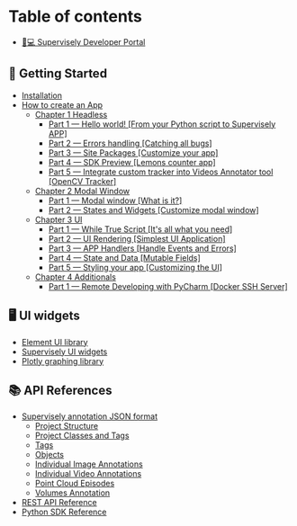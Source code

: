 # Table of contents

* [👨💻 Supervisely Developer Portal](README.md)

## 🎉 Getting Started

* [Installation](getting-started/installation.md)
* [How to create an App](getting-started/how-to-create-an-app/README.md)
  * [Chapter 1 Headless](getting-started/how-to-create-an-app/chapter-1-headless/README.md)
    * [Part 1 — Hello world! \[From your Python script to Supervisely APP\]](getting-started/how-to-create-an-app/chapter-1-headless/part-1-hello-world-from-your-python-script-to-supervisely-app.md)
    * [Part 2 — Errors handling \[Catching all bugs\]](getting-started/how-to-create-an-app/chapter-1-headless/part-2-errors-handling-catching-all-bugs.md)
    * [Part 3 — Site Packages \[Customize your app\]](getting-started/how-to-create-an-app/chapter-1-headless/part-3-site-packages-customize-your-app.md)
    * [Part 4 — SDK Preview \[Lemons counter app\]](getting-started/how-to-create-an-app/chapter-1-headless/part-4-sdk-preview-lemons-counter-app.md)
    * [Part 5 — Integrate custom tracker into Videos Annotator tool \[OpenCV Tracker\]](getting-started/how-to-create-an-app/chapter-1-headless/part-5-integrate-custom-tracker-into-videos-annotator-tool-opencv-tracker.md)
  * [Chapter 2 Modal Window](getting-started/how-to-create-an-app/chapter-2-modal-window/README.md)
    * [Part 1 — Modal window \[What is it?\]](getting-started/how-to-create-an-app/chapter-2-modal-window/part-1-modal-window-what-is-it.md)
    * [Part 2 — States and Widgets \[Customize modal window\]](getting-started/how-to-create-an-app/chapter-2-modal-window/part-2-states-and-widgets-customize-modal-window.md)
  * [Chapter 3 UI](getting-started/how-to-create-an-app/chapter-3-ui/README.md)
    * [Part 1 — While True Script \[It's all what you need\]](getting-started/how-to-create-an-app/chapter-3-ui/part-1-while-true-script-its-all-what-you-need.md)
    * [Part 2 — UI Rendering \[Simplest UI Application\]](getting-started/how-to-create-an-app/chapter-3-ui/part-2-ui-rendering-simplest-ui-application.md)
    * [Part 3 — APP Handlers \[Handle Events and Errors\]](getting-started/how-to-create-an-app/chapter-3-ui/part-3-app-handlers-handle-events-and-errors.md)
    * [Part 4 — State and Data \[Mutable Fields\]](getting-started/how-to-create-an-app/chapter-3-ui/part-4-state-and-data-mutable-fields.md)
    * [Part 5 — Styling your app \[Customizing the UI\]](getting-started/how-to-create-an-app/chapter-3-ui/part-5-styling-your-app-customizing-the-ui.md)
  * [Chapter 4 Additionals](getting-started/how-to-create-an-app/chapter-4-additionals/README.md)
    * [Part 1 — Remote Developing with PyCharm \[Docker SSH Server\]](getting-started/how-to-create-an-app/chapter-4-additionals/part-1-remote-developing-with-pycharm-docker-ssh-server.md)

## 🖥 UI widgets

* [Element UI library](https://element.eleme.io/1.4/#/en-US/component/button)
* [Supervisely UI widgets](https://ecosystem.supervise.ly/docs/table)
* [Plotly graphing library](https://plotly.com/python/)

## 📚 API References

* [Supervisely annotation JSON format](api-references/supervisely-annotation-json-format/README.md)
  * [Project Structure](api-references/supervisely-annotation-json-format/project-structure.md)
  * [Project Classes and Tags](api-references/supervisely-annotation-json-format/project-classes-and-tags.md)
  * [Tags](api-references/supervisely-annotation-json-format/tags.md)
  * [Objects](api-references/supervisely-annotation-json-format/objects.md)
  * [Individual Image Annotations](api-references/supervisely-annotation-json-format/individual-image-annotations.md)
  * [Individual Video Annotations](api-references/supervisely-annotation-json-format/individual-video-annotations.md)
  * [Point Cloud Episodes](api-references/supervisely-annotation-json-format/point-cloud-episodes.md)
  * [Volumes Annotation](api-references/supervisely-annotation-json-format/volumes-annotation.md)
* [REST API Reference](https://api.docs.supervise.ly/)
* [Python SDK Reference](https://supervisely.readthedocs.io/en/latest/sdk\_packages.html)
